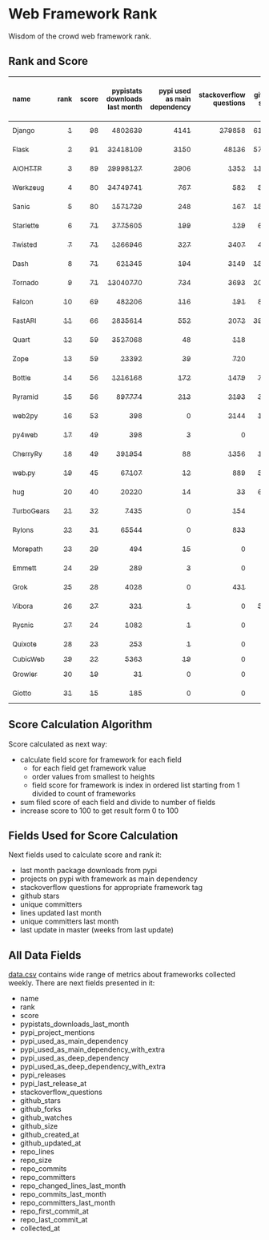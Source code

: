 # Web Framework Rank
Wisdom of the crowd web framework rank.

## Rank and Score
<sub>name</sub> | <sub>rank</sub> | <sub>score</sub> | <sub>pypistats downloads last month</sub> | <sub>pypi used as main dependency</sub> | <sub>stackoverflow questions</sub> | <sub>github stars</sub> | <sub>repo unique committers</sub> | <sub>repo changed lines last month</sub> | <sub>repo unique committers last month</sub> | <sub>repo last commit</sub>
:--- | ---: | ---: | ---: | ---: | ---: | ---: | ---: | ---: | ---: | ---:
[<sub>Django</sub>](https://github.com/django/django "first commit: 2005-07-13") | [<sub>1</sub>](# "  +0 last week") | [<sub>98</sub>](# "  +2 last week") | [<sub>4802639</sub>](# "  #5 in pypistats downloads last month -25.97% last week") | [<sub>4141</sub>](# "  #1 in pypi used as main dependency +0.53% last week") | [<sub>279858</sub>](# "  #1 in stackoverflow questions +0.16% last week") | [<sub>61014</sub>](# "  #1 in github stars +0.2% last week") | [<sub>2610</sub>](# "  #1 in repo unique committers +0.04% last week") | [<sub>3946</sub>](# "▲ #2 in repo changed lines last month +15.28% last week") | [<sub>34</sub>](# "  #1 in repo unique committers last month -17.07% last week") | [<sub>2021-12-04</sub>](# "▲ #1 in repo last commit 1 week ago")
[<sub>Flask</sub>](https://github.com/pallets/flask "first commit: 2010-04-06; uses: Werkzeug") | [<sub>2</sub>](# "  +0 last week") | [<sub>91</sub>](# "  -1 last week") | [<sub>32418109</sub>](# "  #2 in pypistats downloads last month -28.85% last week") | [<sub>3150</sub>](# "  #2 in pypi used as main dependency +0.25% last week") | [<sub>48136</sub>](# "  #2 in stackoverflow questions +0.22% last week") | [<sub>57290</sub>](# "  #2 in github stars +0.09% last week") | [<sub>765</sub>](# "  #2 in repo unique committers +0.0% last week") | [<sub>1773</sub>](# "▲ #5 in repo changed lines last month -12.27% last week") | [<sub>5</sub>](# "▼ #5 in repo unique committers last month +0.0% last week") | [<sub>2021-11-16</sub>](# "▼ #9 in repo last commit 3 weeks ago")
[<sub>AIOHTTP</sub>](https://github.com/aio-libs/aiohttp "first commit: 2013-10-01") | [<sub>3</sub>](# "  +0 last week") | [<sub>89</sub>](# "  +0 last week") | [<sub>29998127</sub>](# "  #3 in pypistats downloads last month -28.51% last week") | [<sub>2906</sub>](# "  #3 in pypi used as main dependency +0.94% last week") | [<sub>1352</sub>](# "  #11 in stackoverflow questions +0.0% last week") | [<sub>11916</sub>](# "  #7 in github stars +0.21% last week") | [<sub>648</sub>](# "  #3 in repo unique committers +0.31% last week") | [<sub>2578</sub>](# "▼ #4 in repo changed lines last month -72.91% last week") | [<sub>13</sub>](# "  #2 in repo unique committers last month -35.0% last week") | [<sub>2021-12-04</sub>](# "▲ #1 in repo last commit 1 week ago")
[<sub>Werkzeug</sub>](https://github.com/pallets/werkzeug "first commit: 2007-05-04; used by: Flask and Quart") | [<sub>4</sub>](# "  +0 last week") | [<sub>80</sub>](# "  +1 last week") | [<sub>34749741</sub>](# "  #1 in pypistats downloads last month -31.01% last week") | [<sub>767</sub>](# "  #4 in pypi used as main dependency +0.52% last week") | [<sub>582</sub>](# "  #15 in stackoverflow questions +0.34% last week") | [<sub>5901</sub>](# "  #12 in github stars +0.08% last week") | [<sub>449</sub>](# "  #4 in repo unique committers +0.0% last week") | [<sub>5325</sub>](# "▲ #1 in repo changed lines last month -3.65% last week") | [<sub>2</sub>](# "▲ #9 in repo unique committers last month +0.0% last week") | [<sub>2021-11-16</sub>](# "▼ #9 in repo last commit 3 weeks ago")
[<sub>Sanic</sub>](https://github.com/sanic-org/sanic "first commit: 2016-05-26") | [<sub>5</sub>](# "  +0 last week") | [<sub>80</sub>](# "  +2 last week") | [<sub>1571729</sub>](# "  #9 in pypistats downloads last month -49.1% last week") | [<sub>248</sub>](# "  #8 in pypi used as main dependency +2.48% last week") | [<sub>167</sub>](# "  #18 in stackoverflow questions -0.6% last week") | [<sub>15620</sub>](# "  #5 in github stars +0.06% last week") | [<sub>339</sub>](# "  #7 in repo unique committers +0.59% last week") | [<sub>3198</sub>](# "▲ #3 in repo changed lines last month +1.11% last week") | [<sub>6</sub>](# "▲ #3 in repo unique committers last month +50.0% last week") | [<sub>2021-12-03</sub>](# "▼ #4 in repo last commit 1 week ago")
[<sub>Starlette</sub>](https://github.com/encode/starlette "first commit: 2018-06-25; used by: FastAPI") | [<sub>6</sub>](# "▲ +3 last week") | [<sub>71</sub>](# "▲ +0 last week") | [<sub>3775605</sub>](# "▲ #6 in pypistats downloads last month -23.59% last week") | [<sub>199</sub>](# "  #10 in pypi used as main dependency +0.51% last week") | [<sub>129</sub>](# "  #20 in stackoverflow questions +5.74% last week") | [<sub>6296</sub>](# "  #11 in github stars +0.29% last week") | [<sub>184</sub>](# "  #13 in repo unique committers +0.55% last week") | [<sub>99</sub>](# "▲ #11 in repo changed lines last month +7.61% last week") | [<sub>6</sub>](# "▲ #3 in repo unique committers last month +50.0% last week") | [<sub>2021-11-30</sub>](# "▼ #4 in repo last commit 1 week ago")
[<sub>Twisted</sub>](https://github.com/twisted/twisted "first commit: 2001-07-09") | [<sub>7</sub>](# "▲ +1 last week") | [<sub>71</sub>](# "▲ +0 last week") | [<sub>1266946</sub>](# "  #10 in pypistats downloads last month -25.37% last week") | [<sub>327</sub>](# "  #7 in pypi used as main dependency +0.0% last week") | [<sub>3407</sub>](# "  #4 in stackoverflow questions +0.0% last week") | [<sub>4433</sub>](# "  #15 in github stars +0.07% last week") | [<sub>264</sub>](# "  #10 in repo unique committers +0.0% last week") | [<sub>405</sub>](# "▼ #10 in repo changed lines last month +0.0% last week") | [<sub>1</sub>](# "  #13 in repo unique committers last month +0.0% last week") | [<sub>2021-11-17</sub>](# "▼ #9 in repo last commit 3 weeks ago")
[<sub>Dash</sub>](https://github.com/plotly/dash "first commit: 2015-04-10") | [<sub>8</sub>](# "▼ -1 last week") | [<sub>71</sub>](# "▼ -4 last week") | [<sub>621345</sub>](# "  #13 in pypistats downloads last month -22.36% last week") | [<sub>194</sub>](# "  #11 in pypi used as main dependency +1.04% last week") | [<sub>3149</sub>](# "  #5 in stackoverflow questions +1.09% last week") | [<sub>15510</sub>](# "  #6 in github stars +0.27% last week") | [<sub>124</sub>](# "  #16 in repo unique committers +0.0% last week") | [<sub>646</sub>](# "▼ #8 in repo changed lines last month -97.5% last week") | [<sub>2</sub>](# "▼ #9 in repo unique committers last month -33.33% last week") | [<sub>2021-11-17</sub>](# "▼ #9 in repo last commit 3 weeks ago")
[<sub>Tornado</sub>](https://github.com/tornadoweb/tornado "first commit: 2009-09-09") | [<sub>9</sub>](# "▼ -3 last week") | [<sub>71</sub>](# "▼ -6 last week") | [<sub>13040770</sub>](# "  #4 in pypistats downloads last month -25.72% last week") | [<sub>734</sub>](# "  #5 in pypi used as main dependency +0.27% last week") | [<sub>3693</sub>](# "  #3 in stackoverflow questions +0.11% last week") | [<sub>20295</sub>](# "  #4 in github stars +0.04% last week") | [<sub>428</sub>](# "  #5 in repo unique committers +0.0% last week") | [<sub>0</sub>](# "▲ #14 in repo changed lines last month -100.0% last week") | [<sub>0</sub>](# "▼ #14 in repo unique committers last month -100.0% last week") | [<sub>2021-11-03</sub>](# "  #14 in repo last commit 5 weeks ago")
[<sub>Falcon</sub>](https://github.com/falconry/falcon "first commit: 2012-12-06; used by: hug") | [<sub>10</sub>](# "  +0 last week") | [<sub>69</sub>](# "  -1 last week") | [<sub>482206</sub>](# "  #14 in pypistats downloads last month -24.2% last week") | [<sub>116</sub>](# "  #13 in pypi used as main dependency +0.0% last week") | [<sub>191</sub>](# "  #17 in stackoverflow questions +0.0% last week") | [<sub>8641</sub>](# "  #8 in github stars +0.05% last week") | [<sub>185</sub>](# "  #12 in repo unique committers +0.0% last week") | [<sub>695</sub>](# "▲ #7 in repo changed lines last month +0.0% last week") | [<sub>4</sub>](# "▼ #6 in repo unique committers last month +0.0% last week") | [<sub>2021-11-22</sub>](# "▼ #7 in repo last commit 2 weeks ago")
[<sub>FastAPI</sub>](https://github.com/tiangolo/fastapi "first commit: 2018-12-05; uses: Starlette") | [<sub>11</sub>](# "  +0 last week") | [<sub>66</sub>](# "  +1 last week") | [<sub>2835614</sub>](# "  #8 in pypistats downloads last month -24.56% last week") | [<sub>552</sub>](# "  #6 in pypi used as main dependency +2.79% last week") | [<sub>2072</sub>](# "  #8 in stackoverflow questions +1.47% last week") | [<sub>39010</sub>](# "  #3 in github stars +0.56% last week") | [<sub>285</sub>](# "  #8 in repo unique committers +0.0% last week") | [<sub>0</sub>](# "▲ #14 in repo changed lines last month +100% last week") | [<sub>0</sub>](# "▲ #14 in repo unique committers last month +100% last week") | [<sub>2021-10-26</sub>](# "  #15 in repo last commit 6 weeks ago")
[<sub>Quart</sub>](https://gitlab.com/pgjones/quart "first commit: 2017-05-14; uses: Werkzeug") | [<sub>12</sub>](# "  +0 last week") | [<sub>59</sub>](# "  -2 last week") | [<sub>3527068</sub>](# "▼ #7 in pypistats downloads last month -29.8% last week") | [<sub>48</sub>](# "  #15 in pypi used as main dependency +0.0% last week") | [<sub>118</sub>](# "  #21 in stackoverflow questions +0.85% last week") | [<sub>964</sub>](# "  #19 in github stars +0.0% last week") | [<sub>66</sub>](# "  #19 in repo unique committers +0.0% last week") | [<sub>98</sub>](# "▼ #12 in repo changed lines last month +0.0% last week") | [<sub>3</sub>](# "  #8 in repo unique committers last month +0.0% last week") | [<sub>2021-11-22</sub>](# "▼ #7 in repo last commit 2 weeks ago")
[<sub>Zope</sub>](https://github.com/zopefoundation/Zope "first commit: 1996-06-17") | [<sub>13</sub>](# "  +0 last week") | [<sub>59</sub>](# "  +3 last week") | [<sub>23392</sub>](# "  #18 in pypistats downloads last month -32.24% last week") | [<sub>39</sub>](# "  #16 in pypi used as main dependency +0.0% last week") | [<sub>720</sub>](# "  #14 in stackoverflow questions +0.0% last week") | [<sub>276</sub>](# "  #24 in github stars +0.73% last week") | [<sub>171</sub>](# "  #14 in repo unique committers +0.0% last week") | [<sub>417</sub>](# "▲ #9 in repo changed lines last month +78.97% last week") | [<sub>2</sub>](# "▲ #9 in repo unique committers last month +0.0% last week") | [<sub>2021-12-02</sub>](# "▲ #4 in repo last commit 1 week ago")
[<sub>Bottle</sub>](https://github.com/bottlepy/bottle "first commit: 2009-06-30") | [<sub>14</sub>](# "▲ +1 last week") | [<sub>56</sub>](# "▲ +1 last week") | [<sub>1216168</sub>](# "  #11 in pypistats downloads last month -22.46% last week") | [<sub>172</sub>](# "  #12 in pypi used as main dependency +0.58% last week") | [<sub>1479</sub>](# "  #9 in stackoverflow questions +0.14% last week") | [<sub>7433</sub>](# "  #9 in github stars +0.09% last week") | [<sub>221</sub>](# "  #11 in repo unique committers +0.0% last week") | [<sub>0</sub>](# "▲ #14 in repo changed lines last month +100% last week") | [<sub>0</sub>](# "▲ #14 in repo unique committers last month +100% last week") | [<sub>2021-07-07</sub>](# "  #20 in repo last commit 22 weeks ago")
[<sub>Pyramid</sub>](https://github.com/Pylons/pyramid "first commit: 2008-07-04; used by: CubicWeb") | [<sub>15</sub>](# "▼ -1 last week") | [<sub>56</sub>](# "▼ +1 last week") | [<sub>897774</sub>](# "  #12 in pypistats downloads last month -26.07% last week") | [<sub>213</sub>](# "  #9 in pypi used as main dependency +0.0% last week") | [<sub>2193</sub>](# "  #6 in stackoverflow questions -0.05% last week") | [<sub>3610</sub>](# "  #16 in github stars +0.06% last week") | [<sub>354</sub>](# "  #6 in repo unique committers +0.0% last week") | [<sub>0</sub>](# "▲ #14 in repo changed lines last month +100% last week") | [<sub>0</sub>](# "▲ #14 in repo unique committers last month +100% last week") | [<sub>2021-03-15</sub>](# "  #23 in repo last commit 38 weeks ago")
[<sub>web2py</sub>](https://github.com/web2py/web2py "first commit: 2011-11-23") | [<sub>16</sub>](# "  +0 last week") | [<sub>53</sub>](# "  +0 last week") | [<sub>398</sub>](# "  #25 in pypistats downloads last month -29.56% last week") | [<sub>0</sub>](# "  #26 in pypi used as main dependency +100% last week") | [<sub>2144</sub>](# "  #7 in stackoverflow questions +0.0% last week") | [<sub>1966</sub>](# "  #17 in github stars +0.1% last week") | [<sub>269</sub>](# "  #9 in repo unique committers +0.0% last week") | [<sub>26</sub>](# "  #13 in repo changed lines last month +0.0% last week") | [<sub>2</sub>](# "▲ #9 in repo unique committers last month +0.0% last week") | [<sub>2021-11-06</sub>](# "  #13 in repo last commit 5 weeks ago")
[<sub>py4web</sub>](https://github.com/web2py/py4web "first commit: 2019-03-25") | [<sub>17</sub>](# "▲ +1 last week") | [<sub>49</sub>](# "▲ +1 last week") | [<sub>398</sub>](# "▲ #25 in pypistats downloads last month -20.24% last week") | [<sub>3</sub>](# "  #21 in pypi used as main dependency +0.0% last week") | [<sub>0</sub>](# "  #23 in stackoverflow questions +100% last week") | [<sub>162</sub>](# "  #26 in github stars +0.62% last week") | [<sub>57</sub>](# "  #20 in repo unique committers +0.0% last week") | [<sub>1294</sub>](# "▲ #6 in repo changed lines last month +10.03% last week") | [<sub>4</sub>](# "▼ #6 in repo unique committers last month +0.0% last week") | [<sub>2021-12-04</sub>](# "▲ #1 in repo last commit 1 week ago")
[<sub>CherryPy</sub>](https://github.com/cherrypy/cherrypy "first commit: 2004-11-20") | [<sub>18</sub>](# "▼ -1 last week") | [<sub>49</sub>](# "▼ +1 last week") | [<sub>391954</sub>](# "  #15 in pypistats downloads last month -23.89% last week") | [<sub>88</sub>](# "  #14 in pypi used as main dependency +0.0% last week") | [<sub>1356</sub>](# "  #10 in stackoverflow questions +0.15% last week") | [<sub>1472</sub>](# "  #18 in github stars +0.27% last week") | [<sub>142</sub>](# "  #15 in repo unique committers +0.0% last week") | [<sub>0</sub>](# "▲ #14 in repo changed lines last month +100% last week") | [<sub>0</sub>](# "▲ #14 in repo unique committers last month +100% last week") | [<sub>2021-09-07</sub>](# "  #18 in repo last commit 13 weeks ago")
[<sub>web.py</sub>](https://github.com/webpy/webpy "first commit: 1970-01-01") | [<sub>19</sub>](# "  +0 last week") | [<sub>45</sub>](# "  +1 last week") | [<sub>67107</sub>](# "  #16 in pypistats downloads last month -24.14% last week") | [<sub>12</sub>](# "  #20 in pypi used as main dependency +0.0% last week") | [<sub>889</sub>](# "  #12 in stackoverflow questions +0.0% last week") | [<sub>5634</sub>](# "  #14 in github stars +0.02% last week") | [<sub>89</sub>](# "  #18 in repo unique committers +0.0% last week") | [<sub>0</sub>](# "▲ #14 in repo changed lines last month +100% last week") | [<sub>0</sub>](# "▲ #14 in repo unique committers last month +100% last week") | [<sub>2021-09-02</sub>](# "  #19 in repo last commit 14 weeks ago")
[<sub>hug</sub>](https://github.com/hugapi/hug "first commit: 2015-07-17; uses: Falcon") | [<sub>20</sub>](# "  +0 last week") | [<sub>40</sub>](# "  +1 last week") | [<sub>20220</sub>](# "  #19 in pypistats downloads last month -23.78% last week") | [<sub>14</sub>](# "  #19 in pypi used as main dependency +0.0% last week") | [<sub>33</sub>](# "  #22 in stackoverflow questions +0.0% last week") | [<sub>6574</sub>](# "  #10 in github stars +0.0% last week") | [<sub>123</sub>](# "  #17 in repo unique committers +0.0% last week") | [<sub>0</sub>](# "▲ #14 in repo changed lines last month +100% last week") | [<sub>0</sub>](# "▲ #14 in repo unique committers last month +100% last week") | [<sub>2020-08-10</sub>](# "  #26 in repo last commit 69 weeks ago")
[<sub>TurboGears</sub>](https://github.com/TurboGears/tg2 "first commit: 2007-06-27") | [<sub>21</sub>](# "▲ +1 last week") | [<sub>32</sub>](# "▲ +1 last week") | [<sub>7435</sub>](# "  #20 in pypistats downloads last month -20.01% last week") | [<sub>0</sub>](# "  #26 in pypi used as main dependency +100% last week") | [<sub>154</sub>](# "  #19 in stackoverflow questions +0.0% last week") | [<sub>772</sub>](# "  #20 in github stars +0.13% last week") | [<sub>35</sub>](# "  #23 in repo unique committers +0.0% last week") | [<sub>0</sub>](# "▲ #14 in repo changed lines last month +100% last week") | [<sub>0</sub>](# "▲ #14 in repo unique committers last month +100% last week") | [<sub>2021-05-26</sub>](# "  #21 in repo last commit 28 weeks ago")
[<sub>Pylons</sub>](https://github.com/Pylons/pylons "first commit: 2006-02-18") | [<sub>22</sub>](# "▲ +1 last week") | [<sub>31</sub>](# "▲ +1 last week") | [<sub>65544</sub>](# "  #17 in pypistats downloads last month -23.44% last week") | [<sub>0</sub>](# "  #26 in pypi used as main dependency +100% last week") | [<sub>833</sub>](# "  #13 in stackoverflow questions +0.0% last week") | [<sub>216</sub>](# "  #25 in github stars +0.47% last week") | [<sub>36</sub>](# "  #22 in repo unique committers +0.0% last week") | [<sub>0</sub>](# "▲ #14 in repo changed lines last month +100% last week") | [<sub>0</sub>](# "▲ #14 in repo unique committers last month +100% last week") | [<sub>2018-01-12</sub>](# "  #29 in repo last commit 204 weeks ago")
[<sub>Morepath</sub>](https://github.com/morepath/morepath "first commit: 2013-07-17") | [<sub>23</sub>](# "▲ +1 last week") | [<sub>29</sub>](# "▲ +1 last week") | [<sub>494</sub>](# "  #24 in pypistats downloads last month -16.13% last week") | [<sub>15</sub>](# "  #18 in pypi used as main dependency +0.0% last week") | [<sub>0</sub>](# "  #23 in stackoverflow questions +100% last week") | [<sub>391</sub>](# "  #23 in github stars +0.0% last week") | [<sub>27</sub>](# "  #24 in repo unique committers +0.0% last week") | [<sub>0</sub>](# "▲ #14 in repo changed lines last month +100% last week") | [<sub>0</sub>](# "▲ #14 in repo unique committers last month +100% last week") | [<sub>2021-04-18</sub>](# "  #22 in repo last commit 33 weeks ago")
[<sub>Emmett</sub>](https://github.com/emmett-framework/emmett "first commit: 2014-10-22") | [<sub>24</sub>](# "▼ -3 last week") | [<sub>29</sub>](# "▼ -7 last week") | [<sub>289</sub>](# "▼ #28 in pypistats downloads last month -40.9% last week") | [<sub>3</sub>](# "  #21 in pypi used as main dependency +0.0% last week") | [<sub>0</sub>](# "  #23 in stackoverflow questions +100% last week") | [<sub>732</sub>](# "  #21 in github stars -0.27% last week") | [<sub>21</sub>](# "  #26 in repo unique committers +0.0% last week") | [<sub>0</sub>](# "  #14 in repo changed lines last month -100.0% last week") | [<sub>0</sub>](# "▼ #14 in repo unique committers last month -100.0% last week") | [<sub>2021-10-29</sub>](# "  #15 in repo last commit 6 weeks ago")
[<sub>Grok</sub>](https://github.com/zopefoundation/grok "first commit: 2006-10-14") | [<sub>25</sub>](# "  +0 last week") | [<sub>28</sub>](# "  +1 last week") | [<sub>4028</sub>](# "  #22 in pypistats downloads last month -18.05% last week") | [<sub>0</sub>](# "  #26 in pypi used as main dependency +100% last week") | [<sub>431</sub>](# "  #16 in stackoverflow questions +0.0% last week") | [<sub>20</sub>](# "  #30 in github stars +0.0% last week") | [<sub>40</sub>](# "  #21 in repo unique committers +0.0% last week") | [<sub>0</sub>](# "▲ #14 in repo changed lines last month +100% last week") | [<sub>0</sub>](# "▲ #14 in repo unique committers last month +100% last week") | [<sub>2020-09-02</sub>](# "  #25 in repo last commit 66 weeks ago")
[<sub>Vibora</sub>](https://github.com/vibora-io/vibora "first commit: 2018-06-13") | [<sub>26</sub>](# "  +0 last week") | [<sub>27</sub>](# "  +1 last week") | [<sub>321</sub>](# "▲ #27 in pypistats downloads last month -24.65% last week") | [<sub>1</sub>](# "  #23 in pypi used as main dependency +0.0% last week") | [<sub>0</sub>](# "  #23 in stackoverflow questions +100% last week") | [<sub>5735</sub>](# "  #13 in github stars +0.02% last week") | [<sub>27</sub>](# "  #24 in repo unique committers +0.0% last week") | [<sub>0</sub>](# "▲ #14 in repo changed lines last month +100% last week") | [<sub>0</sub>](# "▲ #14 in repo unique committers last month +100% last week") | [<sub>2019-02-11</sub>](# "  #28 in repo last commit 147 weeks ago")
[<sub>Pycnic</sub>](https://github.com/nullism/pycnic "first commit: 2015-11-04") | [<sub>27</sub>](# "  +0 last week") | [<sub>24</sub>](# "  +1 last week") | [<sub>1082</sub>](# "  #23 in pypistats downloads last month -21.02% last week") | [<sub>1</sub>](# "  #23 in pypi used as main dependency +0.0% last week") | [<sub>0</sub>](# "  #23 in stackoverflow questions +100% last week") | [<sub>154</sub>](# "  #27 in github stars +0.0% last week") | [<sub>10</sub>](# "  #27 in repo unique committers +0.0% last week") | [<sub>0</sub>](# "▲ #14 in repo changed lines last month +100% last week") | [<sub>0</sub>](# "▲ #14 in repo unique committers last month +100% last week") | [<sub>2021-02-16</sub>](# "  #24 in repo last commit 42 weeks ago")
[<sub>Quixote</sub>](https://github.com/nascheme/quixote "first commit: 2006-03-16") | [<sub>28</sub>](# "  +0 last week") | [<sub>23</sub>](# "  +1 last week") | [<sub>253</sub>](# "  #29 in pypistats downloads last month -27.3% last week") | [<sub>1</sub>](# "  #23 in pypi used as main dependency +0.0% last week") | [<sub>0</sub>](# "  #23 in stackoverflow questions +100% last week") | [<sub>78</sub>](# "  #28 in github stars +0.0% last week") | [<sub>6</sub>](# "  #28 in repo unique committers +0.0% last week") | [<sub>0</sub>](# "▲ #14 in repo changed lines last month +100% last week") | [<sub>0</sub>](# "▲ #14 in repo unique committers last month +100% last week") | [<sub>2021-09-16</sub>](# "  #17 in repo last commit 12 weeks ago")
[<sub>CubicWeb</sub>](https://forge.extranet.logilab.fr/cubicweb/cubicweb "uses: Pyramid") | [<sub>29</sub>](# "  +0 last week") | [<sub>22</sub>](# "  +1 last week") | [<sub>5363</sub>](# "  #21 in pypistats downloads last month -32.26% last week") | [<sub>19</sub>](# "  #17 in pypi used as main dependency +0.0% last week") | [<sub>0</sub>](# "  #23 in stackoverflow questions +100% last week") | [<sub>0</sub>](# "  #31 in github stars +100% last week") | [<sub>0</sub>](# "  #31 in repo unique committers +100% last week") | [<sub>0</sub>](# "▲ #14 in repo changed lines last month +100% last week") | [<sub>0</sub>](# "▲ #14 in repo unique committers last month +100% last week") | [<sub></sub>](# "  #30 in repo last commit")
[<sub>Growler</sub>](https://github.com/pyGrowler/Growler "first commit: 2014-08-17") | [<sub>30</sub>](# "  +0 last week") | [<sub>19</sub>](# "  +1 last week") | [<sub>31</sub>](# "  #31 in pypistats downloads last month -20.51% last week") | [<sub>0</sub>](# "  #26 in pypi used as main dependency +100% last week") | [<sub>0</sub>](# "  #23 in stackoverflow questions +100% last week") | [<sub>686</sub>](# "  #22 in github stars +0.0% last week") | [<sub>6</sub>](# "  #28 in repo unique committers +0.0% last week") | [<sub>0</sub>](# "▲ #14 in repo changed lines last month +100% last week") | [<sub>0</sub>](# "▲ #14 in repo unique committers last month +100% last week") | [<sub>2020-03-08</sub>](# "  #27 in repo last commit 91 weeks ago")
[<sub>Giotto</sub>](https://github.com/priestc/giotto "first commit: 2012-02-26") | [<sub>31</sub>](# "  +0 last week") | [<sub>15</sub>](# "  +1 last week") | [<sub>185</sub>](# "  #30 in pypistats downloads last month -15.14% last week") | [<sub>0</sub>](# "  #26 in pypi used as main dependency +100% last week") | [<sub>0</sub>](# "  #23 in stackoverflow questions +100% last week") | [<sub>54</sub>](# "  #29 in github stars +0.0% last week") | [<sub>3</sub>](# "  #30 in repo unique committers +0.0% last week") | [<sub>0</sub>](# "▲ #14 in repo changed lines last month +100% last week") | [<sub>0</sub>](# "▲ #14 in repo unique committers last month +100% last week") | [<sub>2013-10-07</sub>](# "  #30 in repo last commit 426 weeks ago")

## Score Calculation Algorithm
Score calculated as next way:
- calculate field score for framework for each field
  - for each field get framework value
  - order values from smallest to heights
  - field score for framework is index in ordered list starting from 1 divided to count of frameworks
- sum filed score of each field and divide to number of fields
- increase score to 100 to get result form 0 to 100

## Fields Used for Score Calculation
Next fields used to calculate score and rank it:
- last month package downloads from pypi
- projects on pypi with framework as main dependency
- stackoverflow questions for appropriate framework tag
- github stars
- unique committers
- lines updated last month
- unique committers last month
- last update in master (weeks from last update)

## All Data Fields
[data.csv](data.csv) contains wide range of metrics about frameworks collected weekly.
There are next fields presented in it: 

- name
- rank
- score
- pypistats_downloads_last_month
- pypi_project_mentions
- pypi_used_as_main_dependency
- pypi_used_as_main_dependency_with_extra
- pypi_used_as_deep_dependency
- pypi_used_as_deep_dependency_with_extra
- pypi_releases
- pypi_last_release_at
- stackoverflow_questions
- github_stars
- github_forks
- github_watches
- github_size
- github_created_at
- github_updated_at
- repo_lines
- repo_size
- repo_commits
- repo_committers
- repo_changed_lines_last_month
- repo_commits_last_month
- repo_committers_last_month
- repo_first_commit_at
- repo_last_commit_at
- collected_at
